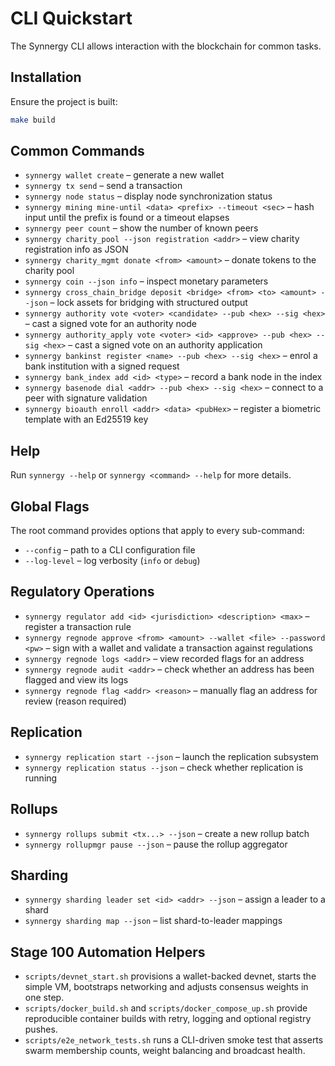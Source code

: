 # CLI Quickstart

The Synnergy CLI allows interaction with the blockchain for common tasks.

## Installation
Ensure the project is built:
```bash
make build
```

## Common Commands
- `synnergy wallet create` – generate a new wallet
- `synnergy tx send` – send a transaction
- `synnergy node status` – display node synchronization status
- `synnergy mining mine-until <data> <prefix> --timeout <sec>` – hash input until the prefix is found or a timeout elapses
- `synnergy peer count` – show the number of known peers
- `synnergy charity_pool --json registration <addr>` – view charity registration info as JSON
- `synnergy charity_mgmt donate <from> <amount>` – donate tokens to the charity pool
- `synnergy coin --json info` – inspect monetary parameters
- `synnergy cross_chain_bridge deposit <bridge> <from> <to> <amount> --json` – lock assets for bridging with structured output
- `synnergy authority vote <voter> <candidate> --pub <hex> --sig <hex>` – cast a signed vote for an authority node
- `synnergy authority_apply vote <voter> <id> <approve> --pub <hex> --sig <hex>` – cast a signed vote on an authority application
- `synnergy bankinst register <name> --pub <hex> --sig <hex>` – enrol a bank institution with a signed request
- `synnergy bank_index add <id> <type>` – record a bank node in the index
- `synnergy basenode dial <addr> --pub <hex> --sig <hex>` – connect to a peer with signature validation
- `synnergy bioauth enroll <addr> <data> <pubHex>` – register a biometric template with an Ed25519 key

## Help
Run `synnergy --help` or `synnergy <command> --help` for more details.

## Global Flags
The root command provides options that apply to every sub-command:

- `--config` – path to a CLI configuration file
- `--log-level` – log verbosity (`info` or `debug`)

## Regulatory Operations
- `synnergy regulator add <id> <jurisdiction> <description> <max>` – register a transaction rule
- `synnergy regnode approve <from> <amount> --wallet <file> --password <pw>` – sign with a wallet and validate a transaction against regulations
- `synnergy regnode logs <addr>` – view recorded flags for an address
- `synnergy regnode audit <addr>` – check whether an address has been flagged and view its logs
- `synnergy regnode flag <addr> <reason>` – manually flag an address for review (reason required)

## Replication
- `synnergy replication start --json` – launch the replication subsystem
- `synnergy replication status --json` – check whether replication is running

## Rollups
- `synnergy rollups submit <tx...> --json` – create a new rollup batch
- `synnergy rollupmgr pause --json` – pause the rollup aggregator

## Sharding
- `synnergy sharding leader set <id> <addr> --json` – assign a leader to a shard
- `synnergy sharding map --json` – list shard-to-leader mappings

## Stage 100 Automation Helpers

- `scripts/devnet_start.sh` provisions a wallet-backed devnet, starts the
  simple VM, bootstraps networking and adjusts consensus weights in one step.
- `scripts/docker_build.sh` and `scripts/docker_compose_up.sh` provide
  reproducible container builds with retry, logging and optional registry
  pushes.
- `scripts/e2e_network_tests.sh` runs a CLI-driven smoke test that asserts swarm
  membership counts, weight balancing and broadcast health.

